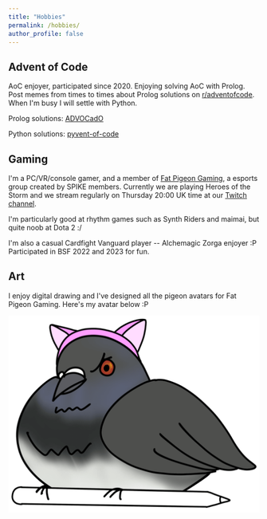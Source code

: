```yaml
---
title: "Hobbies"
permalink: /hobbies/
author_profile: false
---
```


## Advent of Code

AoC enjoyer, participated since 2020. Enjoying solving AoC with Prolog. Post
memes from times to times about Prolog solutions on
[r/adventofcode](https://www.reddit.com/r/adventofcode/). When I'm busy I will
settle with Python. 

Prolog solutions: [ADVOCadO](https://github.com/kittykg/ADVOCadO)

Python solutions: [pyvent-of-code](https://github.com/kittykg/ADVOCadO)

## Gaming

I'm a PC/VR/console gamer, and a member of [Fat Pigeon
Gaming](https://twitter.com/FatPigeonGaming), a esports group created by SPIKE
members. Currently we are playing Heroes of the Storm and we stream regularly on
Thursday 20:00 UK time at our [Twitch
channel](https://www.twitch.tv/fat_pigeon_gaming).

I'm particularly good at rhythm games such as Synth Riders and maimai, but quite
noob at Dota 2 :/

I'm also a casual Cardfight Vanguard player -- Alchemagic Zorga enjoyer :P
Participated in BSF 2022 and 2023 for fun.

## Art

I enjoy digital drawing and I've designed all the pigeon avatars for Fat Pigeon
Gaming. Here's my avatar below :P

![My pigeon avatar](/images/FPG_Kitty.png)


<!-- ## Memes

A casual meme maker :P -->
